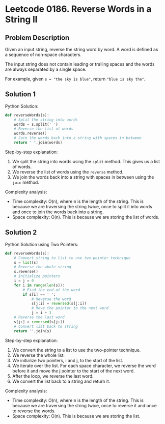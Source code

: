 # Leetcode 0186. Reverse Words in a String II

## Problem Description
Given an input string, reverse the string word by word. A word is defined as a sequence of non-space characters.

The input string does not contain leading or trailing spaces and the words are always separated by a single space.

For example, given `s = "the sky is blue"`, return `"blue is sky the"`.

## Solution 1
Python Solution:
```python
def reverseWords(s):
    # Split the string into words
    words = s.split(' ')
    # Reverse the list of words
    words.reverse()
    # Join the words back into a string with spaces in between
    return ' '.join(words)
```

Step-by-step explanation:
1. We split the string into words using the `split` method. This gives us a list of words.
2. We reverse the list of words using the `reverse` method.
3. We join the words back into a string with spaces in between using the `join` method.

Complexity analysis:
- Time complexity: O(n), where n is the length of the string. This is because we are traversing the string twice, once to split it into words and once to join the words back into a string.
- Space complexity: O(n). This is because we are storing the list of words.

## Solution 2
Python Solution using Two Pointers:
```python
def reverseWords(s):
    # Convert string to list to use two-pointer technique
    s = list(s)
    # Reverse the whole string
    s.reverse()
    # Initialize pointers
    i = j = 0
    for i in range(len(s)):
        # Find the end of the word
        if s[i] == ' ':
            # Reverse the word
            s[j:i] = reversed(s[j:i])
            # Move the pointer to the next word
            j = i + 1
    # Reverse the last word
    s[j:] = reversed(s[j:])
    # Convert list back to string
    return ''.join(s)
```

Step-by-step explanation:
1. We convert the string to a list to use the two-pointer technique.
2. We reverse the whole list.
3. We initialize two pointers, i and j, to the start of the list.
4. We iterate over the list. For each space character, we reverse the word before it and move the j pointer to the start of the next word.
5. After the loop, we reverse the last word.
6. We convert the list back to a string and return it.

Complexity analysis:
- Time complexity: O(n), where n is the length of the string. This is because we are traversing the string twice, once to reverse it and once to reverse the words.
- Space complexity: O(n). This is because we are storing the list.
